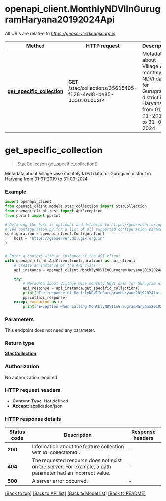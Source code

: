 # openapi_client.MonthlyNDVIInGurugramHaryana20192024Api

All URIs are relative to *https://geoserver.dx.ugix.org.in*

Method | HTTP request | Description
------------- | ------------- | -------------
[**get_specific_collection**](MonthlyNDVIInGurugramHaryana20192024Api.md#get_specific_collection) | **GET** /stac/collections/35615405-f128-4ed8-be85-3d383610d2f4 | Metadata about Village wise monthly NDVI data for Gurugram district in Haryana from 01-01-2019 to 31-09-2024


# **get_specific_collection**
> StacCollection get_specific_collection()

Metadata about Village wise monthly NDVI data for Gurugram district in Haryana from 01-01-2019 to 31-09-2024

### Example


```python
import openapi_client
from openapi_client.models.stac_collection import StacCollection
from openapi_client.rest import ApiException
from pprint import pprint

# Defining the host is optional and defaults to https://geoserver.dx.ugix.org.in
# See configuration.py for a list of all supported configuration parameters.
configuration = openapi_client.Configuration(
    host = "https://geoserver.dx.ugix.org.in"
)


# Enter a context with an instance of the API client
with openapi_client.ApiClient(configuration) as api_client:
    # Create an instance of the API class
    api_instance = openapi_client.MonthlyNDVIInGurugramHaryana20192024Api(api_client)

    try:
        # Metadata about Village wise monthly NDVI data for Gurugram district in Haryana from 01-01-2019 to 31-09-2024
        api_response = api_instance.get_specific_collection()
        print("The response of MonthlyNDVIInGurugramHaryana20192024Api->get_specific_collection:\n")
        pprint(api_response)
    except Exception as e:
        print("Exception when calling MonthlyNDVIInGurugramHaryana20192024Api->get_specific_collection: %s\n" % e)
```



### Parameters

This endpoint does not need any parameter.

### Return type

[**StacCollection**](StacCollection.md)

### Authorization

No authorization required

### HTTP request headers

 - **Content-Type**: Not defined
 - **Accept**: application/json

### HTTP response details

| Status code | Description | Response headers |
|-------------|-------------|------------------|
**200** | Information about the feature collection with id &#x60;collectionId&#x60;. |  -  |
**404** | The requested resource does not exist on the server. For example, a path parameter had an incorrect value. |  -  |
**500** | A server error occurred. |  -  |

[[Back to top]](#) [[Back to API list]](../README.md#documentation-for-api-endpoints) [[Back to Model list]](../README.md#documentation-for-models) [[Back to README]](../README.md)

